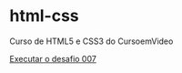 # html-css
 Curso de HTML5 e CSS3 do CursoemVideo

<a href="https://sansaoyago.github.io/html-css/Desafios/desafio-007/">Executar o desafio 007</a>